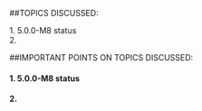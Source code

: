 ##TOPICS DISCUSSED:

​1. 5.0.0-M8 status  
2. 


##IMPORTANT POINTS ON TOPICS DISCUSSED:

#### 1. 5.0.0-M8 status  

#### 2. 
